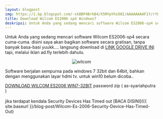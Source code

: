 ```yaml
---
layout: blogpost
img: https://1.bp.blogspot.com/-skBBP4BrkB4/X5MYpYhsO8I/AAAAAAAAF1Y/rYLQ_hkHK48X-ybLuM9KoqOKVHEfSp7tgCPcBGAsYHg/s720/IMG_20201024_003338.jpg
title: Download Wilcom ES2006 sp4 Windows7
deskripsi: Untuk Anda yang sedang mencari software Wilcom ES2006-sp4 secara cuma-cuma. disini saya akan bagikan
---
```


Untuk Anda yang sedang mencari software Wilcom ES2006-sp4 secara cuma-cuma. disini saya akan bagikan software secara gratisan, tanpa banyak basa-basi yuukk.... langsung download di [LINK GOOGLE DRIVE INI](http://beteshis.com/1Scn) tapi, melalui iklan ad.fly terlebih dahulu.
<p>
<center><img src="https://1.bp.blogspot.com/-skBBP4BrkB4/X5MYpYhsO8I/AAAAAAAAF1Y/rYLQ_hkHK48X-ybLuM9KoqOKVHEfSp7tgCPcBGAsYHg/s720/IMG_20201024_003338.jpg" alt="wilcom" style="max-width: 300px;"/></center>
</p>
Software berjalan sempurna pada windows 7 32bit dan 64bit, bahkan dengan menggunakan layar hdmi tv. untuk win10 belum dicoba..

[DOWNLOAD WILCOM ES2006 WIN7-32BIT](http://beteshis.com/1Scn) password zip ( as-syariahputra )
<br />
<br />
jika terdapat kendala Security Devices Has Timed out [BACA DISINI]({{ site.baseurl }}/blog-post/Wilcom-Es-2006-Security-Device-Has-Timed-Out)
